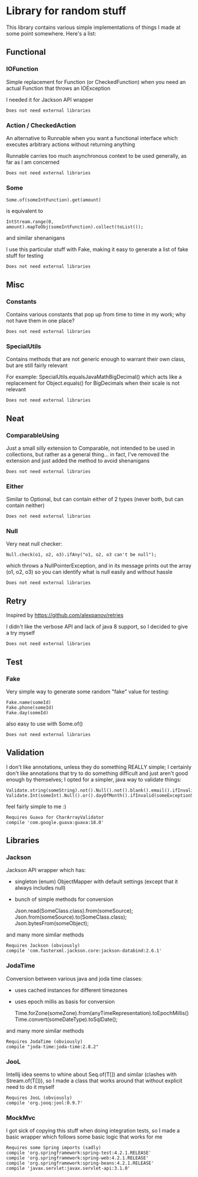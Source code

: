# Library for random stuff

This library contains various simple implementations of things I made at some point somewhere. Here's a list:

## Functional

### IOFunction

Simple replacement for Function (or CheckedFunction) when you need an actual Function that throws an IOException

I needed it for Jackson API wrapper

    Does not need external libraries

### Action / CheckedAction

An alternative to Runnable when you want a functional interface which executes arbitrary actions without returning
anything

Runnable carries too much asynchronous context to be used generally, as far as I am concerned

    Does not need external libraries

### Some

    Some.of(someIntFunction).get(amount)
    
is equivalent to

    IntStream.range(0, amount).mapToObj(someIntFunction).collect(toList());
    
and similar shenanigans

I use this particular stuff with Fake, making it easy to generate a list of fake stuff for testing

    Does not need external libraries

## Misc

### Constants

Contains various constants that pop up from time to time in my work; why not have them in one place?

    Does not need external libraries

### SpecialUtils

Contains methods that are not generic enough to warrant their own class, but are still fairly relevant

For example: SpecialUtils.equalsJavaMathBigDecimal() which acts like a replacement for Object.equals() for
BigDecimals when their scale is not relevant

    Does not need external libraries

## Neat

### ComparableUsing

Just a small silly extension to Comparable, not intended to be used in collections, but rather as a general thing...
in fact, I've removed the extension and just added the method to avoid shenanigans

    Does not need external libraries

### Either

Similar to Optional, but can contain either of 2 types (never both, but can contain neither)

    Does not need external libraries

### Null

Very neat null checker:

    Null.check(o1, o2, o3).ifAny("o1, o2, o3 can't be null");
    
which throws a NullPointerException, and in its message prints out the array (o1, o2, o3) so you can identify what is
null easily and without hassle

    Does not need external libraries

## Retry

Inspired by https://github.com/alexpanov/retries
    
I didn't like the verbose API and lack of java 8 support, so I decided to give a try myself

    Does not need external libraries

## Test

### Fake

Very simple way to generate some random "fake" value for testing:

    Fake.name(someId)
    Fake.phone(someId)
    Fake.day(someId)
    
also easy to use with Some.of()
    
    Does not need external libraries
    
## Validation

I don't like annotations, unless they do something REALLY simple; I certainly don't like annotations that try to do
something difficult and just aren't good enough by themselves; I opted for a simpler, java way to validate things:

    Validate.string(someString).not().Null().not().blank().email().ifInvalid(someExceptionSupplier)
    Validate.Int(someInt).Null().or().dayOfMonth().ifInvalid(someExceptionSupplier)
    
feel fairly simple to me :)

    Requires Guava for CharArrayValidator
    compile 'com.google.guava:guava:18.0'

## Libraries

### Jackson

Jackson API wrapper which has:
  * singleton (enum) ObjectMapper with default settings (except that it always includes null)
  * bunch of simple methods for conversion
  
    Json.read(SomeClass.class).from(someSource);
    Json.from(someSource).to(SomeClass.class);
    Json.bytesFrom(someObject);
    
and many more similar methods

    Requires Jackson (obviously)
    compile 'com.fasterxml.jackson.core:jackson-databind:2.6.1'

### JodaTime

Conversion between various java and joda time classes:
  * uses cached instances for different timezones
  * uses epoch millis as basis for conversion
  
    Time.forZone(someZone).from(anyTimeRepresentation).toEpochMillis()
    Time.convert(someDateType).toSqlDate();
    
and many more similar methods

    Requires JodaTime (obviously)
    compile "joda-time:joda-time:2.8.2"

### JooL

Intellij idea seems to whine about Seq.of(T[]) and similar (clashes with Stream.of(T[])), so I made a class that
works around that without explicit need to do it myself

    Requires JooL (obviously)
    compile 'org.jooq:jool:0.9.7'

### MockMvc

I got sick of copying this stuff when doing integration tests, so I made a basic wrapper which follows some basic
logic that works for me

    Requires some Spring imports (sadly)
    compile 'org.springframework:spring-test:4.2.1.RELEASE'
    compile 'org.springframework:spring-web:4.2.1.RELEASE'
    compile 'org.springframework:spring-beans:4.2.1.RELEASE'
    compile 'javax.servlet:javax.servlet-api:3.1.0'
